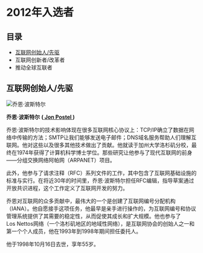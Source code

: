 # 2012年入选者 #


## 目录 ##


* [互联网创始人/先驱](#互联网创始人/先驱)
* 互联网创新者/改革者
* 推动全球互联者


## 互联网创始人/先驱 ##

![乔恩·波斯特尔](https://www.internethalloffame.org/sites/default/files/inductees/Postel_Jon.jpg)

**乔恩·波斯特尔** **([ Jon Postel ](https://www.internethalloffame.org/inductees/jon-postel))**

乔恩·波斯特尔的技术影响体现在很多互联网核心协议上：TCP/IP确立了数据在网络中传输的方法；SMTP让我们能够发送电子邮件；DNS域名服务帮助人们理解互联网。他对这些以及很多其他技术做出了贡献。他就读于加州大学洛杉矶分校，最终在1974年获得了计算机科学博士学位。那些研究让他参与了现代互联网的前身——分组交换网络阿帕网（ARPANET）项目。

此外，他参与了请求注释（RFC）系列文件的工作，其中包含了互联网基础设施的标准与实行。在将近30年的时间里，乔恩·波斯特尔担任RFC编辑，指导草案通过开放共识进程，这个工作定义了互联网开发的努力。

乔恩对互联网的众多贡献中，最伟大的一个是创建了互联网编号分配机构（IANA）。他自愿接手这项任务，他最早是亲手进行操作的，为互联网编号和协议管理系统提供了其需要的稳定性，从而促使其成长和扩大规模。他也参与了Los Nettos网络（一个洛杉矶地区的地域性网络），是互联网协会的创始人之一和第一个个人成员，他在1993年到1998年期间担任委托人。

他于1998年10月16日去世，享年55岁。

